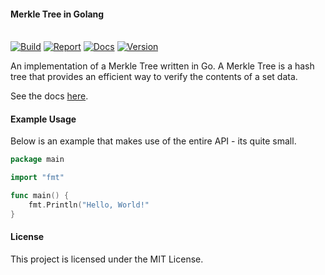 <p align="center">
<h4>Merkle Tree in Golang</h4>
<br>
<a href="https://travis-ci.org/cbergoon/merkletree"><img src="https://travis-ci.org/cbergoon/merkletree.svg?branch=master" alt="Build"></a>
<a href="https://goreportcard.com/report/github.com/cbergoon/merkletree"><img src="https://goreportcard.com/badge/github.com/cbergoon/merkletree" alt="Report"></a>
<a href="https://godoc.org/github.com/cbergoon/merkletree"><img src="https://img.shields.io/badge/godoc-reference-brightgreen.svg" alt="Docs"></a>
<a href=""><img src="https://img.shields.io/badge/version-0.1.0-brightgreen.svg" alt="Version"></a>
</p>

An implementation of a Merkle Tree written in Go. A Merkle Tree is a hash tree that provides an efficient way to verify
the contents of a set data.

See the docs [here](https://godoc.org/github.com/cbergoon/merkletree).

#### Example Usage
Below is an example that makes use of the entire API - its quite small.
```go
package main

import "fmt"

func main() {
    fmt.Println("Hello, World!"
}
```

#### License
This project is licensed under the MIT License.
